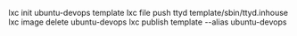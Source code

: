 lxc init ubuntu-devops template
lxc file  push ttyd template/sbin/ttyd.inhouse
lxc image delete ubuntu-devops
lxc publish template --alias ubuntu-devops

